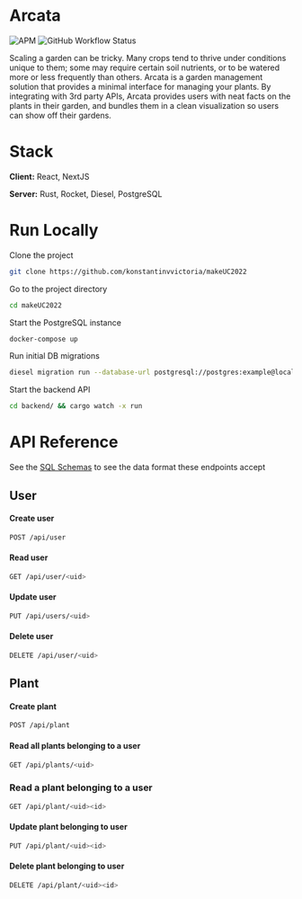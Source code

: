 # Arcata 
<img alt="APM" src="https://img.shields.io/apm/l/vim-mode"> <img alt="GitHub Workflow Status" src="https://img.shields.io/github/workflow/status/konstantinvvictoria/makeUC2022/Rust"> 

Scaling a garden can be tricky. Many crops tend to thrive under conditions unique to them; some may require certain soil nutrients, or to be watered more or less frequently than others. Arcata is a garden management solution that provides a minimal interface for managing your plants. By integrating with 3rd party APIs, Arcata provides users with neat facts on the plants in their garden, and bundles them in a clean visualization so users can show off their gardens.


# Stack

**Client:** React, NextJS

**Server:** Rust, Rocket, Diesel, PostgreSQL


# Run Locally

Clone the project

```bash
git clone https://github.com/konstantinvvictoria/makeUC2022
```

Go to the project directory

```bash
cd makeUC2022
```

Start the PostgreSQL instance

```bash
docker-compose up
```
Run initial DB migrations
```bash
diesel migration run --database-url postgresql://postgres:example@localhost:5432/postgres
```

Start the backend API

```bash
cd backend/ && cargo watch -x run
```
# API Reference

See the [SQL Schemas](https://github.com/KonstantinVVictoria/makeUC2022/blob/dev/backend/migrations/2022-10-23-015705_init/up.sql) to see the data format these endpoints accept

## User
#### Create user

```sh
POST /api/user
```


#### Read user

```sh
GET /api/user/<uid>
```

#### Update user
```sh
PUT /api/users/<uid>
```

#### Delete user
```sh
DELETE /api/user/<uid>
```

## Plant
#### Create plant

```sh
POST /api/plant
```

#### Read all plants belonging to a user
```sh
GET /api/plants/<uid>
```

### Read a plant belonging to a user
```sh
GET /api/plant/<uid><id>
```

#### Update plant belonging to user
```sh
PUT /api/plant/<uid><id>
```

#### Delete plant belonging to user
```sh
DELETE /api/plant/<uid><id>
```
